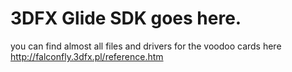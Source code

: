 # 3DFX Glide SDK goes here.
you can find almost all files and drivers for the voodoo cards here http://falconfly.3dfx.pl/reference.htm
